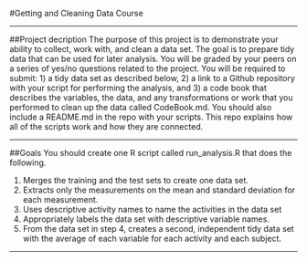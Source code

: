 #Getting and Cleaning Data Course
***
##Project decription
The purpose of this project is to demonstrate your ability to collect, work with, and clean a data set. The goal is to 
prepare tidy data that can be used for later analysis. You will be graded by your peers on a series of yes/no questions 
related to the project. You will be required to submit: 1) a tidy data set as described below, 2) a link to a Github repository
with your script for performing the analysis, and 3) a code book that describes the variables, the data, and any transformations
or work that you performed to clean up the data called CodeBook.md. You should also include a README.md in the repo with your 
scripts. This repo explains how all of the scripts work and how they are connected.
***
##Goals
You should create one R script called run_analysis.R that does the following.

  1. Merges the training and the test sets to create one data set.
  2. Extracts only the measurements on the mean and standard deviation for each measurement.
  3. Uses descriptive activity names to name the activities in the data set
  4. Appropriately labels the data set with descriptive variable names.
  5. From the data set in step 4, creates a second, independent tidy data set with the average of each variable for each 
  activity and each subject.
***




